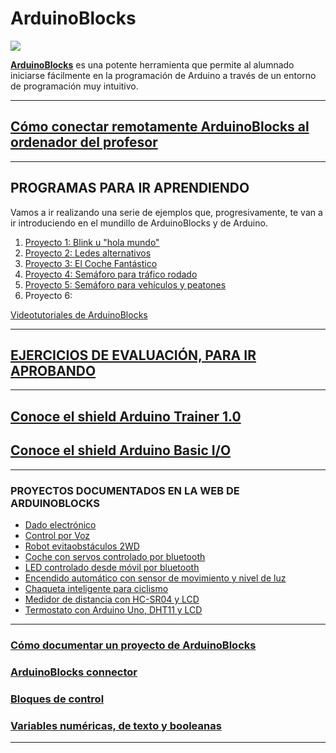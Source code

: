 # ArduinoBlocks

![](http://www.arduinoblocks.com/web/images/arduinoblockslogo.png)

[**ArduinoBlocks**](http://www.arduinoblocks.com) es una potente herramienta que permite al alumnado iniciarse fácilmente en la programación de Arduino a través de un entorno de programación muy intuitivo.

---

## [Cómo conectar remotamente ArduinoBlocks al ordenador del profesor](abconnector.md)

***

## **PROGRAMAS PARA IR APRENDIENDO**

Vamos a ir realizando una serie de ejemplos que, progresivamente, te van a ir introduciendo en el mundillo de ArduinoBlocks y de Arduino.

1. [Proyecto 1: Blink u "hola mundo"](led_blink.md)
2. [Proyecto 2: Ledes alternativos](ledes_alternativos.md)
3. [Proyecto 3: El Coche Fantástico](kitt.md)
4. [Proyecto 4: Semáforo para tráfico rodado](semáforo_v.md)
5. [Proyecto 5: Semáforo para vehículos y peatones](semáforo_vp.md)
6. Proyecto 6:

[Videotutoriales de ArduinoBlocks](http://www.arduinoblocks.com/blog/2017/01/16/videotutoriales-de-arduinoblocks/)


---

## **[EJERCICIOS DE EVALUACIÓN, PARA IR APROBANDO](ejercicios.md)**

---

## [Conoce el shield Arduino Trainer 1.0](Trainer10/readme.md)

## [Conoce el shield Arduino Basic I/O](BasicIO/readme.md)

---

### PROYECTOS DOCUMENTADOS EN LA WEB DE ARDUINOBLOCKS
- [Dado electrónico](http://www.arduinoblocks.com/blog/2017/12/01/dado-electronico/)
- [Control por Voz](http://www.arduinoblocks.com/blog/2017/11/01/control-por-voz/)
- [Robot evitaobstáculos 2WD](http://www.arduinoblocks.com/blog/2017/10/18/robot-evita-obstaculos-2wd/)
- [Coche con servos controlado por bluetooth](http://www.arduinoblocks.com/blog/2017/07/10/coche-con-servos-controlado-por-bluetooth/)
- [LED controlado desde móvil por bluetooth](http://www.arduinoblocks.com/blog/2017/05/17/led-controlado-desde-movil-por-bluetooth-arduinoblocks-appinventor/)
- [Encendido automático con sensor de movimiento y nivel de luz](http://www.arduinoblocks.com/blog/2017/04/03/encendido-automatico-con-sensor-de-movimiento-y-nivel-de-luz/)
- [Chaqueta inteligente para ciclismo](http://www.arduinoblocks.com/blog/2017/02/24/proyecto-chaqueta-inteligente-para-ciclismo/)
- [Medidor de distancia con HC-SR04 y LCD](http://www.arduinoblocks.com/blog/2017/01/29/medidor-de-distancia-con-hc-sr04-y-lcd/)
- [Termostato con Arduino Uno, DHT11 y LCD](http://www.arduinoblocks.com/blog/2016/12/13/termostato-con-arduino-uno-dht11-y-lcd/)

---

### [Cómo documentar un proyecto de ArduinoBlocks](http://www.arduinoblocks.com/blog/2017/09/27/documentacion-de-un-proyecto/)

### [ArduinoBlocks connector](http://www.arduinoblocks.com/blog/2017/02/14/arduinoblocks-connector/)


### [Bloques de control](http://www.arduinoblocks.com/blog/2017/05/29/bloques-de-control/)


### [Variables numéricas, de texto y booleanas](http://www.arduinoblocks.com/blog/2016/12/02/variables/)

***
